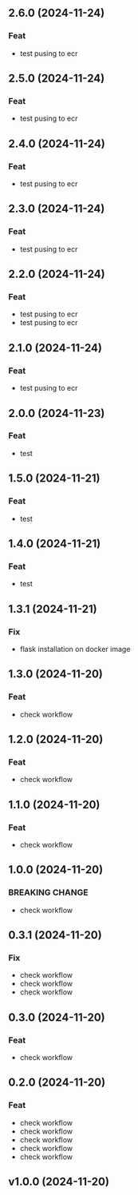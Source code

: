 ## 2.6.0 (2024-11-24)

### Feat

- test pusing to ecr

## 2.5.0 (2024-11-24)

### Feat

- test pusing to ecr

## 2.4.0 (2024-11-24)

### Feat

- test pusing to ecr

## 2.3.0 (2024-11-24)

### Feat

- test pusing to ecr

## 2.2.0 (2024-11-24)

### Feat

- test pusing to ecr
- test pusing to ecr

## 2.1.0 (2024-11-24)

### Feat

- test pusing to ecr

## 2.0.0 (2024-11-23)

### Feat

- test

## 1.5.0 (2024-11-21)

### Feat

- test

## 1.4.0 (2024-11-21)

### Feat

- test

## 1.3.1 (2024-11-21)

### Fix

- flask installation on docker image

## 1.3.0 (2024-11-20)

### Feat

- check workflow

## 1.2.0 (2024-11-20)

### Feat

- check workflow

## 1.1.0 (2024-11-20)

### Feat

- check workflow

## 1.0.0 (2024-11-20)

### BREAKING CHANGE

- check workflow

## 0.3.1 (2024-11-20)

### Fix

- check workflow
- check workflow
- check workflow

## 0.3.0 (2024-11-20)

### Feat

- check workflow

## 0.2.0 (2024-11-20)

### Feat

- check workflow
- check workflow
- check workflow
- check workflow
- check workflow

## v1.0.0 (2024-11-20)
